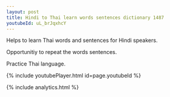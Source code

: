 ```yaml
---
layout: post
title: Hindi to Thai learn words sentences dictionary 1487 
youtubeId: uL_brJqxhcY
---
```

 
 
Helps to learn Thai words and sentences for Hindi speakers.

Opportunitiy to repeat the words sentences. 

Practice Thai language. 
 
{% include youtubePlayer.html id=page.youtubeId %}
 
 
{% include analytics.html %}